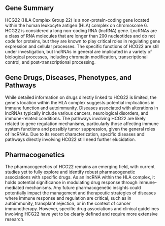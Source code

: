 ## Gene Summary
HCG22 (HLA Complex Group 22) is a non-protein-coding gene located within the human leukocyte antigen (HLA) complex on chromosome 6. HCG22 is considered a long non-coding RNA (lncRNA) gene. LncRNAs are a class of RNA molecules that are longer than 200 nucleotides and do not code for proteins, but they are known to play critical roles in regulating gene expression and cellular processes. The specific functions of HCG22 are still under investigation, but lncRNAs in general are implicated in a variety of biological processes, including chromatin modification, transcriptional control, and post-transcriptional processing.

## Gene Drugs, Diseases, Phenotypes, and Pathways
While detailed information on drugs directly linked to HCG22 is limited, the gene's location within the HLA complex suggests potential implications in immune function and autoimmunity. Diseases associated with alterations in lncRNAs typically include various cancers, neurological disorders, and immune-related conditions. The pathways involving HCG22 are likely related to gene regulation mechanisms, particularly those affecting immune system functions and possibly tumor suppression, given the general roles of lncRNAs. Due to its recent characterization, specific diseases and pathways directly involving HCG22 still need further elucidation.

## Pharmacogenetics
The pharmacogenetics of HCG22 remains an emerging field, with current studies yet to fully explore and identify robust pharmacogenetic associations with specific drugs. As an lncRNA within the HLA complex, it holds potential significance in modulating drug response through immune-mediated mechanisms. Any future pharmacogenetic insights could potentially impact the management and therapeutic strategies of diseases where immune response and regulation are critical, such as in autoimmunity, transplant rejection, or in the context of cancer immunotherapy. However, specific drug associations and clinical guidelines involving HCG22 have yet to be clearly defined and require more extensive research.